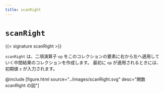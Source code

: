 ```yaml
---
title: scanRight
---
```


# `scanRight`

{{< signature scanRight >}}

`scanRight` は、二項演算子 `op` をこのコレクションの要素に右から左へ適用していく中間結果のコレクションを作成します。
最初に `op` が適用されるときには、初期値 `z` が入力されます。

@include [figure.html source="../images/scanRight.svg" desc="関数 scanRight の図"]
